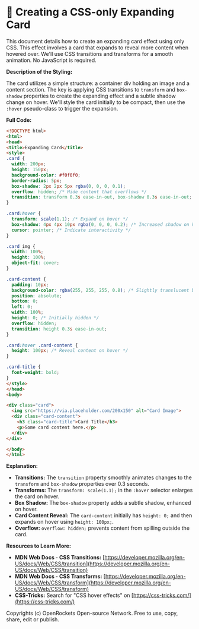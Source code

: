 # 🐞 Creating a CSS-only Expanding Card


This document details how to create an expanding card effect using only CSS.  This effect involves a card that expands to reveal more content when hovered over. We'll use CSS transitions and transforms for a smooth animation.  No JavaScript is required.

**Description of the Styling:**

The card utilizes a simple structure: a container div holding an image and a content section.  The key is applying CSS transitions to `transform` and `box-shadow` properties to create the expanding effect and a subtle shadow change on hover. We'll style the card initially to be compact, then use the `:hover` pseudo-class to trigger the expansion.

**Full Code:**

```html
<!DOCTYPE html>
<html>
<head>
<title>Expanding Card</title>
<style>
.card {
  width: 200px;
  height: 150px;
  background-color: #f0f0f0;
  border-radius: 5px;
  box-shadow: 2px 2px 5px rgba(0, 0, 0, 0.1);
  overflow: hidden; /* Hide content that overflows */
  transition: transform 0.3s ease-in-out, box-shadow 0.3s ease-in-out; /* Smooth transition */
}

.card:hover {
  transform: scale(1.1); /* Expand on hover */
  box-shadow: 4px 4px 10px rgba(0, 0, 0, 0.2); /* Increased shadow on hover */
  cursor: pointer; /* Indicate interactivity */
}

.card img {
  width: 100%;
  height: 100%;
  object-fit: cover;
}

.card-content {
  padding: 10px;
  background-color: rgba(255, 255, 255, 0.8); /* Slightly translucent background */
  position: absolute;
  bottom: 0;
  left: 0;
  width: 100%;
  height: 0; /* Initially hidden */
  overflow: hidden;
  transition: height 0.3s ease-in-out;
}

.card:hover .card-content {
  height: 100px; /* Reveal content on hover */
}

.card-title {
  font-weight: bold;
}
</style>
</head>
<body>

<div class="card">
  <img src="https://via.placeholder.com/200x150" alt="Card Image">
  <div class="card-content">
    <h3 class="card-title">Card Title</h3>
    <p>Some card content here.</p>
  </div>
</div>

</body>
</html>
```

**Explanation:**

*   **Transitions:** The `transition` property smoothly animates changes to the `transform` and `box-shadow` properties over 0.3 seconds.
*   **Transforms:** The `transform: scale(1.1);` in the `:hover` selector enlarges the card on hover.
*   **Box Shadow:**  The `box-shadow` property adds a subtle shadow, enhanced on hover.
*   **Card Content Reveal:** The `card-content` initially has `height: 0;` and then expands on hover using `height: 100px;`.
*   **Overflow:** `overflow: hidden;` prevents content from spilling outside the card.

**Resources to Learn More:**

*   **MDN Web Docs - CSS Transitions:** [https://developer.mozilla.org/en-US/docs/Web/CSS/transition](https://developer.mozilla.org/en-US/docs/Web/CSS/transition)
*   **MDN Web Docs - CSS Transforms:** [https://developer.mozilla.org/en-US/docs/Web/CSS/transform](https://developer.mozilla.org/en-US/docs/Web/CSS/transform)
*   **CSS-Tricks:** Search for "CSS hover effects" on [https://css-tricks.com/](https://css-tricks.com/)


Copyrights (c) OpenRockets Open-source Network. Free to use, copy, share, edit or publish.

